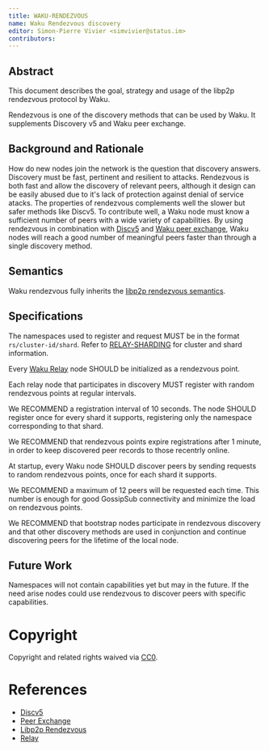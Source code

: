 ```yaml
---
title: WAKU-RENDEZVOUS
name: Waku Rendezvous discovery
editor: Simon-Pierre Vivier <simvivier@status.im>
contributors:
---
```


## Abstract
This document describes the goal,
strategy and usage of the libp2p rendezvous protocol by Waku.

Rendezvous is one of the discovery methods that can be used by Waku.
It supplements Discovery v5 and Waku peer exchange.

## Background and Rationale
How do new nodes join the network is the question that discovery answers.
Discovery must be fast, pertinent and resilient to attacks.
Rendezvous is both fast and allow the discovery of relevant peers,
although it design can be easily abused
due to it's lack of protection against denial of service atacks.
The properties of rendezvous complements well the slower but safer methods like Discv5.
To contribute well, a Waku node must know a sufficient number of peers with
a wide variety of capabilities.
By using rendezvous in combination with
[Discv5](https://github.com/ethereum/devp2p/blob/master/discv5/discv5.md#node-discovery-protocol-v5) and
[Waku peer exchange](https://github.com/waku-org/specs/blob/master/standards/core/peer-exchange.md#abstract),
Waku nodes will reach a good number of meaningful peers
faster than through a single discovery method.

## Semantics
Waku rendezvous fully inherits the [libp2p rendezvous semantics](https://github.com/libp2p/specs/blob/master/rendezvous/README.md#rendezvous-protocol).

## Specifications
The namespaces used to register and request MUST be in the format `rs/cluster-id/shard`.
Refer to [RELAY-SHARDING](https://github.com/waku-org/specs/blob/master/standards/core/relay-sharding.md) for cluster and shard information.

Every [Waku Relay](https://github.com/vacp2p/rfc-index/blob/main/waku/standards/core/11/relay.md) node SHOULD be initialized as a rendezvous point.

Each relay node that participates in discovery
MUST register with random rendezvous points at regular intervals.

We RECOMMEND a registration interval of  10 seconds.
The node SHOULD register once for every shard it supports,
registering only the namespace corresponding to that shard.

We RECOMMEND that rendezvous points expire registrations after 1 minute,
in order to keep discovered peer records to those recentrly online.

At startup, every Waku node SHOULD discover peers by
sending requests to random rendezvous points,
once for each shard it supports.

We RECOMMEND a maximum of 12 peers will be requested each time.
This number is enough for good GossipSub connectivity and
minimize the load on rendezvous points.

We RECOMMEND that bootstrap nodes participate in rendezvous discovery and
that other discovery methods are used in conjunction and 
continue discovering peers for the lifetime of the local node.

## Future Work

Namespaces will not contain capabilities yet but may in the future. If the need arise nodes could use rendezvous to discover peers with specific capabilities.

# Copyright

Copyright and related rights waived via
[CC0](https://creativecommons.org/publicdomain/zero/1.0/).

# References
 - [Discv5](https://github.com/ethereum/devp2p/blob/master/discv5/discv5.md#node-discovery-protocol-v5)
 - [Peer Exchange](https://github.com/waku-org/specs/blob/master/standards/core/peer-exchange.md#abstract)
 - [Libp2p Rendezvous](https://github.com/libp2p/specs/blob/master/rendezvous/README.md#rendezvous-protocol)
 - [Relay](https://github.com/vacp2p/rfc-index/blob/main/waku/standards/core/11/relay.md)